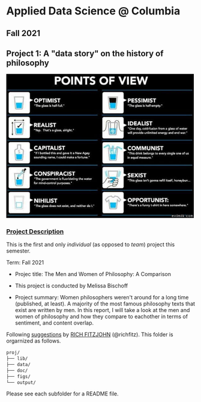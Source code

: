# Applied Data Science @ Columbia
## Fall 2021
## Project 1: A "data story" on the history of philosophy

<img src="figs/100126-the-glass.jpeg" width="500">

### [Project Description](doc/)
This is the first and only *individual* (as opposed to *team*) project this semester. 

Term: Fall 2021

+ Projec title: The Men and Women of Philosophy: A Comparison
+ This project is conducted by Melissa Bischoff

+ Project summary: Women philosophers weren't around for a long time (published, at least). A majority of the most famous philosophy texts that exist are written by men. In this report, I will take a look at the men and women of philosophy and how they compare to eachother in terms of sentiment, and content overlap.

Following [suggestions](http://nicercode.github.io/blog/2013-04-05-projects/) by [RICH FITZJOHN](http://nicercode.github.io/about/#Team) (@richfitz). This folder is orgarnized as follows.

```
proj/
├── lib/
├── data/
├── doc/
├── figs/
└── output/
```

Please see each subfolder for a README file.
